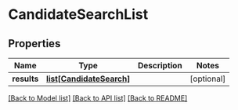# CandidateSearchList

## Properties
Name | Type | Description | Notes
------------ | ------------- | ------------- | -------------
**results** | [**list[CandidateSearch]**](CandidateSearch.md) |  | [optional] 

[[Back to Model list]](../README.md#documentation-for-models) [[Back to API list]](../README.md#documentation-for-api-endpoints) [[Back to README]](../README.md)


